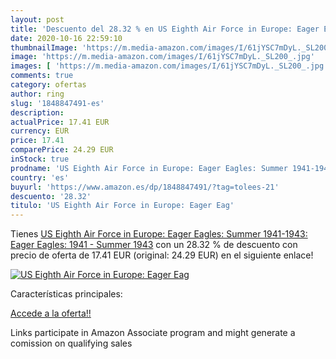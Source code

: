 ```yaml
---
layout: post
title: 'Descuento del 28.32 % en US Eighth Air Force in Europe: Eager Eag'
date: 2020-10-16 22:59:10
thumbnailImage: 'https://m.media-amazon.com/images/I/61jYSC7mDyL._SL200_.jpg'
image: 'https://m.media-amazon.com/images/I/61jYSC7mDyL._SL200_.jpg'
images: [ 'https://m.media-amazon.com/images/I/61jYSC7mDyL._SL200_.jpg' ]
comments: true
category: ofertas
author: ring
slug: '1848847491-es'
description:
actualPrice: 17.41 EUR
currency: EUR
price: 17.41
comparePrice: 24.29 EUR
inStock: true
prodname: 'US Eighth Air Force in Europe: Eager Eagles: Summer 1941-1943: Eager Eagles: 1941 - Summer 1943'
country: 'es'
buyurl: 'https://www.amazon.es/dp/1848847491/?tag=tolees-21'
descuento: '28.32'
titulo: 'US Eighth Air Force in Europe: Eager Eag'
---
```


Tienes [US Eighth Air Force in Europe: Eager Eagles: Summer 1941-1943: Eager Eagles: 1941 - Summer 1943](https://www.amazon.es/dp/1848847491/?tag=tolees-21) con un 28.32 % de descuento con precio de oferta de 17.41 EUR (original: 24.29 EUR) en el siguiente enlace!

[![US Eighth Air Force in Europe: Eager Eag](https://m.media-amazon.com/images/I/61jYSC7mDyL._SL200_.jpg)](https://www.amazon.es/dp/1848847491/?tag=tolees-21)

Características principales:


[Accede a la oferta!!](https://www.amazon.es/dp/1848847491/?tag=tolees-21)

Links participate in Amazon Associate program and might generate a comission on qualifying sales


